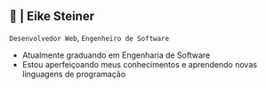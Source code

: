 ## :book: | Eike Steiner 

`Desenvolvedor Web`, `Engenheiro de Software`

- Atualmente graduando em Engenharia de Software
- Estou aperfeiçoando  meus conhecimentos e aprendendo novas linguagens de programação

<!--
**eikesteiner/eikesteiner** is a ✨ _special_ ✨ repository because its `README.md` (this file) appears on your GitHub profile.

Here are some ideas to get you started:

- 🔭 I’m currently working on ...
- 🌱 I’m currently learning ...
- 👯 I’m looking to collaborate on ...
- 🤔 I’m looking for help with ...
- 💬 Ask me about ...
- 📫 How to reach me: ...
- 😄 Pronouns: ...
- ⚡ Fun fact: ...
-->

